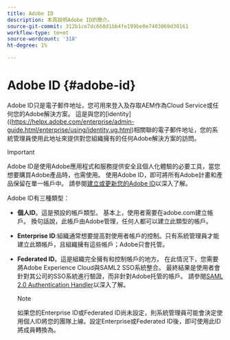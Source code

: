 ```yaml
---
title: Adobe ID
description: 本頁說明Adobe ID的簡介。
source-git-commit: 312b1ce7dc660d1bb4fe199be0e7403069d30161
workflow-type: tm+mt
source-wordcount: '318'
ht-degree: 1%

---
```



# Adobe ID {#adobe-id}

Adobe ID只是電子郵件地址，您可用來登入及存取AEM作為Cloud Service或任何您的Adobe解決方案。 這是與您的[identity]((https://helpx.adobe.com/enterprise/admin-guide.html/enterprise/using/identity.ug.html)相關聯的電子郵件地址，您的系統管理員使用此地址來提供對您組織擁有的任何Adobe解決方案的訪問。

>[!IMPORTANT]
>Adobe ID是使用Adobe應用程式和服務提供安全且個人化體驗的必要工具，當您想要購買Adobe產品時，也需使用。 使用Adobe ID，即可將所有Adobe計畫和產品保留在單一帳戶中。 請參閱[建立或更新您的Adobe ID](https://helpx.adobe.com/ca/manage-account/using/create-update-adobe-id.html#HowtocreateorupdateyourAdobeID)以深入了解。


Adobe ID有三種類型：

* **個人ID**。這是預設的帳戶類型。 基本上，使用者需要在adobe.com建立帳戶。 換句話說，此帳戶由Adobe管理，任何人都可以建立此類型的帳戶。

* **Enterprise ID**:組織通常想要提高對使用者帳戶的控制。只有系統管理員才能建立此類帳戶，且組織擁有這些帳戶；Adobe只會托管。

* **Federated ID**。這是組織完全擁有和控制帳戶的地方。 在此情況下，您需要將Adobe Experience Cloud與SAML2 SSO系統整合。 最終結果是使用者會針對其公司的SSO系統進行驗證，而非針對Adobe托管的帳戶。 請參閱[SAML 2.0 Authentication Handler](https://experienceleague.adobe.com/docs/experience-manager-65/administering/security/saml-2-0-authenticationhandler.html#security)以深入了解。

   >[!NOTE]
   >如果您的Enterprise ID或Federated ID尚未設定，則系統管理員可能會決定使用個人ID將您的團隊上線。設定Enterprise或Federated ID後，即可使用此ID將成員轉換為。




